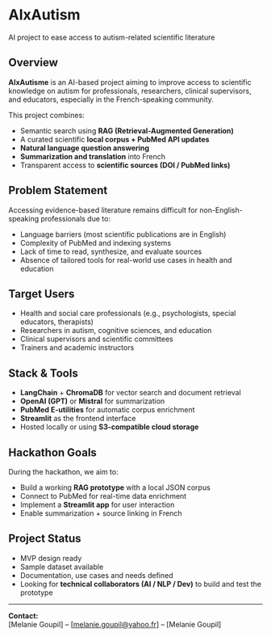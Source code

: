 # AIxAutism
AI project to ease access to autism-related scientific literature
## Overview

**AIxAutisme** is an AI-based project aiming to improve access to scientific knowledge on autism for professionals, researchers, clinical supervisors, and educators, especially in the French-speaking community.

This project combines:
- Semantic search using **RAG (Retrieval-Augmented Generation)**
- A curated scientific **local corpus + PubMed API updates**
- **Natural language question answering**
- **Summarization and translation** into French
- Transparent access to **scientific sources (DOI / PubMed links)**

## Problem Statement

Accessing evidence-based literature remains difficult for non-English-speaking professionals due to:
- Language barriers (most scientific publications are in English)
- Complexity of PubMed and indexing systems
- Lack of time to read, synthesize, and evaluate sources
- Absence of tailored tools for real-world use cases in health and education

## Target Users

- Health and social care professionals (e.g., psychologists, special educators, therapists)
- Researchers in autism, cognitive sciences, and education
- Clinical supervisors and scientific committees
- Trainers and academic instructors

## Stack & Tools

- **LangChain** + **ChromaDB** for vector search and document retrieval
- **OpenAI (GPT)** or **Mistral** for summarization
- **PubMed E-utilities** for automatic corpus enrichment
- **Streamlit** as the frontend interface
- Hosted locally or using **S3-compatible cloud storage**

## Hackathon Goals

During the hackathon, we aim to:
- Build a working **RAG prototype** with a local JSON corpus
- Connect to PubMed for real-time data enrichment
- Implement a **Streamlit app** for user interaction
- Enable summarization + source linking in French

## Project Status

- MVP design ready
- Sample dataset available
- Documentation, use cases and needs defined
- Looking for **technical collaborators (AI / NLP / Dev)** to build and test the prototype

---

**Contact:**  
[Melanie Goupil] – [melanie.goupil@yahoo.fr] – [Melanie Goupil]
